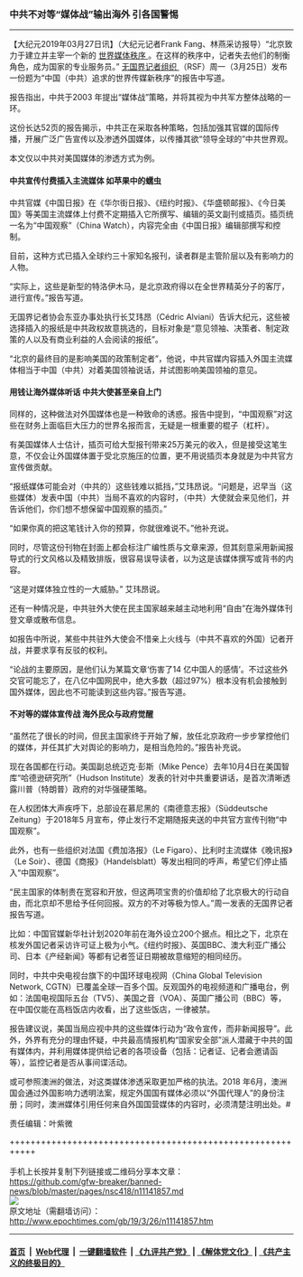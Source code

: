 ### 中共不对等“媒体战”输出海外 引各国警惕
------------------------

<p>
 【大纪元2019年03月27日讯】（大纪元记者Frank Fang、林燕采访报导）“北京致力于建立并主宰一个新的
 <a href="http://www.epochtimes.com/gb/tag/%E4%B8%96%E7%95%8C%E5%AA%92%E4%BD%93%E7%A7%A9%E5%BA%8F.html">
  世界媒体秩序
 </a>
 。在这样的秩序中，记者失去他们的制衡角色，成为国家的专业服务员。”
 <a href="http://www.epochtimes.com/gb/tag/%E6%97%A0%E5%9B%BD%E7%95%8C%E8%AE%B0%E8%80%85%E7%BB%84%E7%BB%87.html">
  无国界记者组织
 </a>
 （RSF）周一（3月25日）发布一份题为“中国（中共）追求的世界传媒新秩序”的报告中写道。
</p>
<p>
 报告指出，中共于2003 年提出“媒体战”策略，并将其视为中共军方整体战略的一环。
</p>
<p>
 这份长达52页的报告揭示，中共正在采取各种策略，包括加强其官媒的国际传播，开展广泛广告宣传以及渗透外国媒体，以传播其欲“领导全球的”中共世界观。
</p>
<p>
 本文仅以中共对美国媒体的渗透方式为例。
</p>
<h4>
 中共宣传付费插入主流媒体 如苹果中的蠕虫
</h4>
<p>
 中共官媒《中国日报》在《华尔街日报》、《纽约时报》、《华盛顿邮报》、《今日美国》等美国主流媒体上付费不定期插入它所撰写、编辑的英文副刊或插页。插页统一名为“中国观察”（China Watch），内容完全由《中国日报》编辑部撰写和控制。
</p>
<p>
 目前，这种方式已插入全球约三十家知名报刊，读者群是主管阶层以及有影响力的人物。
</p>
<p>
 “实际上，这些是新型的特洛伊木马，是北京政府得以在全世界精英分子的客厅，进行宣传。”报告写道。
</p>
<p>
 无国界记者协会东亚办事处执行长艾玮昂（Cédric Alviani）告诉大纪元，这些被选择插入的报纸是中共政权故意挑选的，目标对象是“意见领袖、决策者、制定政策的人以及有商业利益的人会阅读的报纸”。
</p>
<p>
 “北京的最终目的是影响美国的政策制定者”，他说，中共官媒内容插入外国主流媒体相当于中国（中共）对着美国领袖说话，并试图影响美国领袖的意见。
</p>
<h4>
 用钱让海外媒体听话 中共大使甚至亲自上门
</h4>
<p>
 同样的，这种做法对外国媒体也是一种致命的诱惑。报告中提到，“中国观察”对这些在财务上面临巨大压力的世界名报而言，无疑是一根重要的棍子（杠杆）。
</p>
<p>
 有美国媒体人士估计，插页可给大型报刊带来25万美元的收入，但是接受这笔生意，不仅会让外国媒体置于受北京施压的位置，更不用说插页本身就是为中共官方宣传做贡献。
</p>
<p>
 “报纸媒体可能会对（中共的）这些钱难以抵挡，”艾玮昂说。“问题是，迟早当（这些媒体）发表中国（中共）当局不喜欢的内容时，（中共）大使就会来见他们，并告诉他们，你们想不想保留中国观察的插页。”
</p>
<p>
 “如果你真的把这笔钱计入你的预算，你就很难说不。”他补充说。
</p>
<p>
 同时，尽管这份刊物在封面上都会标注广编性质与文章来源，但其刻意采用新闻报导式的行文风格以及精致排版，很容易误导读者，以为这是该媒体撰写或背书的内容。
</p>
<p>
 “这是对媒体独立性的一大威胁。” 艾玮昂说。
</p>
<p>
 还有一种情况是，中共驻外大使在民主国家越来越主动地利用“自由”在海外媒体刊登文章或散布信息。
</p>
<p>
 如报告中所说，某些中共驻外大使会不惜亲上火线与（中共不喜欢的外国）记者开战，并要求享有反驳的权利。
</p>
<p>
 “论战的主要原因，是他们认为某篇文章‘伤害了14 亿中国人的感情’。不过这些外交官可能忘了，在八亿中国网民中，绝大多数（超过97%）根本没有机会接触到国外媒体，因此也不可能读到这些内容。”报告写道。
</p>
<h4>
 不对等的媒体宣传战 海外民众与政府觉醒
</h4>
<p>
 “虽然花了很长的时间，但民主国家终于开始了解，放任北京政府一步步掌控他们的媒体，并任其扩大对舆论的影响力，是相当危险的。”报告补充说。
</p>
<p>
 现在各国都在行动。美国副总统迈克‧彭斯（Mike Pence）去年10月4日在美国智库“哈德逊研究所”（Hudson Institute）发表的针对中共重要讲话，是首次清晰透露川普（特朗普）政府的对华强硬策略。
</p>
<p>
 在人权团体大声疾呼下，总部设在慕尼黑的《南德意志报》（Süddeutsche Zeitung）于2018年5 月宣布，停止发行不定期随报夹送的中共官方宣传刊物“中国观察”。
</p>
<p>
 此外，也有一些组织对法国《费加洛报》（Le Figaro）、比利时主流媒体《晚讯报》（Le Soir）、德国《商报》（Handelsblatt）等发出相同的呼声，希望它们停止插入“中国观察”。
</p>
<p>
 “民主国家的体制贵在宽容和开放，但这两项宝贵的价值却给了北京极大的行动自由，而北京却不思给予任何回报。双方的不对等极为惊人。”周一发表的无国界记者报告写道。
</p>
<p>
 比如：中国官媒新华社计划2020年前在海外设立200个据点。相比之下，北京在核发外国记者采访许可证上极为小气。《纽约时报》、英国BBC、澳大利亚广播公司、日本《产经新闻》等都有记者签证日期被故意缩短的相同经历。
</p>
<p>
 同时，中共中央电视台旗下的中国环球电视网（China Global Television Network, CGTN）已覆盖全球一百多个国。反观国外的电视频道和广播电台，例如：法国电视国际五台（TV5）、美国之音（VOA）、英国广播公司（BBC）等，在中国仅能在高档饭店内收看，出了这些饭店，一律被禁。
</p>
<p>
 报告建议说，美国当局应视中共的这些媒体行动为“政令宣传，而非新闻报导”。此外，外界有充分的理由怀疑，中共最高情报机构“国家安全部”派人潜藏于中共的国有媒体内，并利用媒体提供给记者的各项设备（包括：记者证、记者会邀请函等），监控记者是否从事间谍活动。
</p>
<p>
 或可参照澳洲的做法，对这类媒体渗透采取更加严格的执法。2018 年6月，澳洲国会通过外国影响力透明法案，规定外国国有媒体必须以“外国代理人”的身份注册；同时，澳洲媒体引用任何来自外国国营媒体的内容时，必须清楚注明出处。#
</p>
<p>
 责任编辑：叶紫微
</p>

+++++++++++++++++++++++++++++++++++++++++++++++++++++++++++<br/><br/>
手机上长按并复制下列链接或二维码分享本文章：<br/>
https://github.com/gfw-breaker/banned-news/blob/master/pages/nsc418/n11141857.md <br/>
<a href='https://github.com/gfw-breaker/banned-news/blob/master/pages/nsc418/n11141857.md'><img src='https://github.com/gfw-breaker/banned-news/blob/master/pages/nsc418/n11141857.md.png'/></a> <br/>
原文地址（需翻墙访问）：http://www.epochtimes.com/gb/19/3/26/n11141857.htm


------------------------
#### [首页](https://github.com/gfw-breaker/banned-news/blob/master/README.md) &nbsp;|&nbsp; [Web代理](https://github.com/labour-camp/helloworld) &nbsp;|&nbsp; [一键翻墙软件](https://github.com/gfw-breaker/nogfw/blob/master/README.md) &nbsp;| [《九评共产党》](https://github.com/gfw-breaker/9ping.md/blob/master/README.md#九评之一评共产党是什么) | [《解体党文化》](https://github.com/gfw-breaker/jtdwh.md/blob/master/README.md) | [《共产主义的终极目的》](https://github.com/gfw-breaker/gczydzjmd.md/blob/master/README.md)

